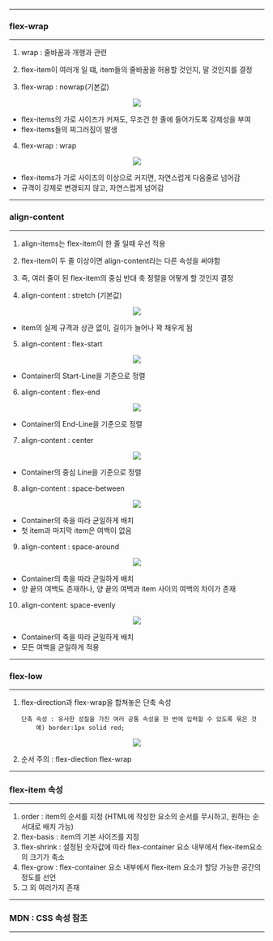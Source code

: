 -----
### flex-wrap
-----
1. wrap : 줄바꿈과 개행과 관련
2. flex-item이 여러개 일 떄, item들의 줄바꿈을 허용할 것인지, 말 것인지를 결정
 
3. flex-wrap : nowrap(기본값)
<div align = "center">
<img src="https://github.com/sooyounghan/Web/assets/34672301/dcf43fb1-c990-46a0-9f05-6af46744bd72">
</div>

  - flex-items의 가로 사이즈가 커져도, 무조건 한 줄에 들어가도록 강제성을 부여
  - flex-items들의 찌그러짐이 발생

4. flex-wrap : wrap
<div align = "center">
<img src="https://github.com/sooyounghan/Web/assets/34672301/746e347c-1d49-4512-8333-122ec0925c9c">
</div>

  - flex-items가 가로 사이즈의 이상으로 커지면, 자연스럽게 다음줄로 넘어감
  - 규격이 강제로 변경되지 않고, 자연스럽게 넘어감

-----
### align-content
-----
1. align-items는 flex-item이 한 줄 일때 우선 적용
2. flex-item이 두 줄 이상이면 align-content라는 다른 속성을 써야함
3. 즉, 여러 줄이 된 flex-item의 중심 반대 축 정렬을 어떻게 할 것인지 결정

4. align-content : stretch (기본값)
<div align = "center">
<img src="https://github.com/sooyounghan/Web/assets/34672301/9ca52d46-61f7-4011-ac18-3cff0514df81">
</div>

  - item의 실제 규격과 상관 없이, 길이가 늘어나 꽉 채우게 됨

5. align-content : flex-start
<div align = "center">
<img src="https://github.com/sooyounghan/Web/assets/34672301/cda9ce2d-f1e6-4dee-b14d-61cf344f78f7">
</div>

  - Container의 Start-Line을 기준으로 정렬

6. align-content : flex-end
<div align = "center">
<img src="https://github.com/sooyounghan/Web/assets/34672301/39915ec2-6eed-4aee-9a06-2d3668987f86">
</div>

  - Container의 End-Line을 기준으로 정렬

7. align-content : center
<div align = "center">
<img src="https://github.com/sooyounghan/Web/assets/34672301/2fc72490-dd31-4593-ac22-5e3ad96dc353">
</div>

  - Container의 중심 Line을 기준으로 정렬

8. align-content : space-between
<div align = "center">
<img src="https://github.com/sooyounghan/Web/assets/34672301/2ec4aa9b-e357-40e7-9c2c-4a756049022a">
</div>

  - Container의 축을 따라 균일하게 배치
  - 첫 item과 마지막 item은 여백이 없음

9. align-content : space-around
<div align = "center">
<img src="https://github.com/sooyounghan/Web/assets/34672301/0d21b1fc-84ee-4a88-990d-8d72abad63e4">
</div>

  - Container의 축을 따라 균일하게 배치
  - 양 끝의 여백도 존재하나, 양 끝의 여백과 item 사이의 여백의 차이가 존재

10. align-content: space-evenly
<div align = "center">
<img src="https://github.com/sooyounghan/Web/assets/34672301/2bb16d6d-33f4-4cc6-8ca2-730a41bc8d73">
</div>

  - Container의 축을 따라 균일하게 배치
  - 모든 여백을 균일하게 적용

-----
### flex-low
-----
1. flex-direction과 flex-wrap을 합쳐놓은 단축 속성

       단축 속성 : 유사한 성질을 가진 여러 공통 속성을 한 번에 입력할 수 있도록 묶은 것
           예) border:1px solid red;

<div align = "center">
<img src="https://github.com/sooyounghan/Web/assets/34672301/fe8a6f9c-e8ea-4875-9856-e0d8125ec4e4">
</div>

2. 순서 주의 : flex-diection flex-wrap

-----
### flex-item 속성
-----
1. order : item의 순서를 지정 (HTML에 작성한 요소의 순서를 무시하고, 원하는 순서대로 배치 가능)
2. flex-basis : item의 기본 사이즈를 지정
3. flex-shrink : 설정된 숫자값에 따라 flex-container 요소 내부에서 flex-item요소의 크기가 축소
4. flex-grow : flex-container 요소 내부에서 flex-item 요소가 할당 가능한 공간의 정도를 선언
5. 그 외 여러가지 존재

-----
### MDN : CSS 속성 참조
-----
